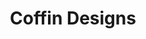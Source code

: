 ---
layout: child_layout/coffins
title: Coffin Designs
permalink: /coffins/

hero_options: has-video align-items-start
#hero_image: /assets/img/content/backgrounds/placeholder-02.jpg
hero_video: video-1
hero_video_fallback: video-1
hero_scroll_prompt: true

wysiwyg_1: |
  Nulla sed mi leo, sit amet molestie nulla. Phasellus lobortis blandit ipsum, at adipiscing eros porta quis. Phasellus in nisi ipsum, quis dapibus magna. Phasellus odio dolor, pretium sit amet aliquam a, gravida eget dui. Pellentesque eu ipsum et quam faucibus scelerisque vitae ut ligula. Ut luctus fermentum commodo. Mauris eget justo turpis, eget fringilla mi. Duis lobortis ursus mi vel tristique. Maecenas eu lorem hendrerit neque dapibus cursus id sit amet nisi.

design_categories:
  - title: Floral Designs
    category: Floral
    url: /coffins/coffins-item/
    image: /assets/img/content/coffin-designs/floral-designs.jpg

  - title: Places Designs
    category: Places
    url: /coffins/coffins-item/
    image: /assets/img/content/coffin-designs/places-designs.jpg

  - title: Sport Designs
    category: Sport
    url: /coffins/coffins-item/
    image: /assets/img/content/coffin-designs/sport-designs.jpg

  - title: Nature Designs
    category: Nature
    url: /coffins/coffins-item/
    image: /assets/img/content/coffin-designs/placeholder-952x654.svg

  - title: Flags Designs
    category: Flags
    url: /coffins/coffins-item/
    image: /assets/img/content/coffin-designs/placeholder-952x654.svg

  - title: Hobbies Designs
    category: Hobbies
    url: /coffins/coffins-item/
    image: /assets/img/content/coffin-designs/placeholder-952x654.svg

  - title: Animals Designs
    category: Animals
    url: /coffins/coffins-item/
    image: /assets/img/content/coffin-designs/placeholder-952x654.svg

  - title: Custom Designs
    category: Custom
    url: /coffins/coffins-item/
    image: /assets/img/content/coffin-designs/custom-designs.jpg
---